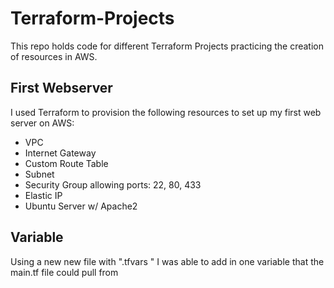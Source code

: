 # Terraform-Projects

This repo holds code for different Terraform Projects practicing the creation of resources in AWS. 

## First Webserver

I used Terraform to provision the following resources to set up my first web server on AWS:
  - VPC
  - Internet Gateway
  - Custom Route Table
  - Subnet
  - Security Group allowing ports: 22, 80, 433
  - Elastic IP
  - Ubuntu Server w/ Apache2

## Variable

Using a new new file with ".tfvars " I was able to add in one variable that the main.tf file could pull from 
